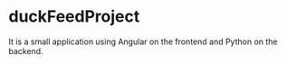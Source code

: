 # duckFeedProject
It is a small application using Angular on the frontend and Python on the backend.
